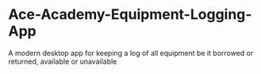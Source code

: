 # Ace-Academy-Equipment-Logging-App
A modern desktop app for keeping a log of all equipment be it borrowed or returned, available or unavailable
